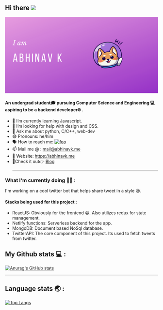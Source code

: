## Hi there <img src="https://raw.githubusercontent.com/MartinHeinz/MartinHeinz/master/wave.gif" width="30px">

<img src="./img/intro.png" width="1000px" alt="intro" title="intro" />

#### An undergrad student🎓 pursuing Computer Science and Engineering 💻 aspiring to be a backend developer🌐 .


- 🌱 I’m currently learning Javascript.
- 🤔 I’m looking for help with design and CSS.
- 💬 Ask me about python, C/C++, web-dev
- 😄 Pronouns: he/him
- 🗣️ How to reach me:  <a href="https://twitter.com/abhinavaires"><img src="https://img.icons8.com/fluent/48/000000/twitter.png" width="20px" alt="foo" title="twitter" /></a>
- 📫 Mail me @ : mail@abhinavk.me
- 🔗 Website: https://abhinavk.me
- 📌Check it out👉 <a href="http://yakshas.herokuapp.com/">Blog</a><hr>


### What I'm currently doing 🧑‍💻 :
I'm working on a cool twitter bot that helps share tweet in a style 😃.

#### Stacks being used for this project :
- ReactJS: Obviously for the frontend 😁. Also utilizes redux for state management.
- Netlify functions: Serverless backend for the app.
- MongoDB: Document based NoSql database.
- TwitterAPI: The core component of this project. Its used to fetch tweets from twitter.


## My Github stats 💻️ :
[![Anurag's GitHub stats](https://github-readme-stats.vercel.app/api?username=abhinavk001&show_icons=true&theme=radical)](https://github.com/anuraghazra/github-readme-stats)<hr>

## Language stats 🌏️ :
[![Top Langs](https://github-readme-stats.vercel.app/api/top-langs/?username=abhinavk001&theme=radical)](https://github.com/anuraghazra/github-readme-stats)
